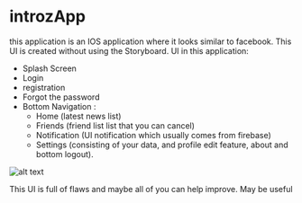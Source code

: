 # introzApp

this application is an IOS application where it looks similar to facebook.
This UI is created without using the Storyboard.
UI in this application:
- Splash Screen
- Login
- registration
- Forgot the password
- Bottom Navigation :
  - Home (latest news list)
  - Friends (friend list list that you can cancel)
  - Notification (UI notification which usually comes from firebase)
  - Settings (consisting of your data, and profile edit feature, about and bottom logout).
  
![alt text](https://github.com/sdik007/introzApp/blob/master/introzApp/Assets.xcassets/xxhome.imageset/homes.png)
  
This UI is full of flaws and maybe all of you can help improve.
May be useful

